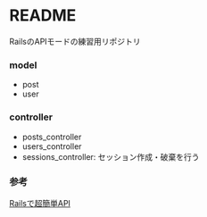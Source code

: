 # README

RailsのAPIモードの練習用リポジトリ

### model
- post
- user

### controller
- posts_controller
- users_controller
- sessions_controller: セッション作成・破棄を行う

### 参考
[Railsで超簡単API](https://qiita.com/k-penguin-sato/items/adba7a1a1ecc3582a9c9)

